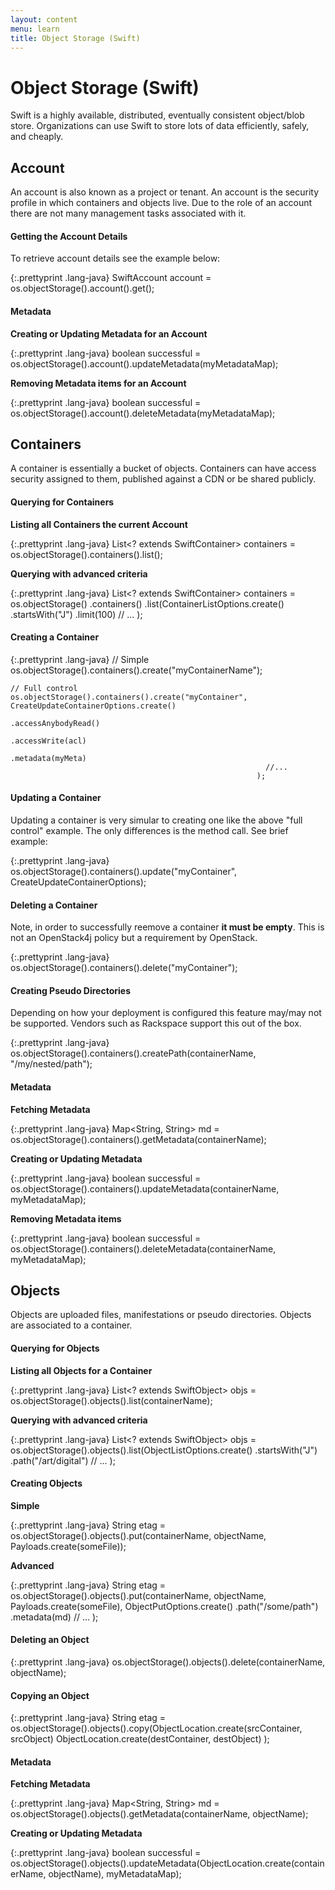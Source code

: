 ```yaml
---
layout: content
menu: learn
title: Object Storage (Swift)
---
```


# Object Storage (Swift)

Swift is a highly available, distributed, eventually consistent object/blob store. Organizations can use Swift to store lots of data efficiently, safely, and cheaply.

## Account

An account is also known as a project or tenant.  An account is the security profile in which containers and objects live.  Due to the role of an account there are not many management tasks associated with it.

#### Getting the Account Details

To retrieve account details see the example below:

{:.prettyprint .lang-java}
	SwiftAccount account = os.objectStorage().account().get();

#### Metadata

**Creating or Updating Metadata for an Account**

{:.prettyprint .lang-java}
	boolean successful = os.objectStorage().account().updateMetadata(myMetadataMap);

 
**Removing Metadata items for an Account**

{:.prettyprint .lang-java}
	boolean successful = os.objectStorage().account().deleteMetadata(myMetadataMap);


## Containers

A container is essentially a bucket of objects.  Containers can have access security assigned to them, published against a CDN or be shared publicly.

#### Querying for Containers

**Listing all Containers the current Account**

{:.prettyprint .lang-java}
	List<? extends SwiftContainer> containers = os.objectStorage().containers().list();

**Querying with advanced criteria**

{:.prettyprint .lang-java}
	List<? extends SwiftContainer> containers = os.objectStorage()
	                                              .containers()
	                                              .list(ContainerListOptions.create()
	                                                      .startsWith("J")
	                                                      .limit(100)
	                                                      // ...
	                                               );

#### Creating a Container

{:.prettyprint .lang-java}
	// Simple
	os.objectStorage().containers().create("myContainerName");
		
	// Full control
	os.objectStorage().containers().create("myContainer", CreateUpdateContainerOptions.create()
	                                                         .accessAnybodyRead()
	                                                         .accessWrite(acl)
	                                                         .metadata(myMeta)
	                                                         //...
                                                           );
#### Updating a Container

Updating a container is very simular to creating one like the above "full control" example.  The only differences is the 
method call.  See brief example:

{:.prettyprint .lang-java}
	os.objectStorage().containers().update("myContainer", CreateUpdateContainerOptions);

#### Deleting a Container

Note, in order to successfully reemove a container **it must be empty**.  This is not an OpenStack4j policy but a requirement by OpenStack.

{:.prettyprint .lang-java}
	os.objectStorage().containers().delete("myContainer");

#### Creating Pseudo Directories

Depending on how your deployment is configured this feature may/may not be supported.  Vendors such as Rackspace support this out of the box.  

{:.prettyprint .lang-java}
	os.objectStorage().containers().createPath(containerName, "/my/nested/path");

#### Metadata

**Fetching Metadata**

{:.prettyprint .lang-java}
	Map<String, String> md = os.objectStorage().containers().getMetadata(containerName);

**Creating or Updating Metadata**

{:.prettyprint .lang-java}
	boolean successful = os.objectStorage().containers().updateMetadata(containerName, myMetadataMap);


**Removing Metadata items**

{:.prettyprint .lang-java}
	boolean successful = os.objectStorage().containers().deleteMetadata(containerName, myMetadataMap);
	
## Objects

Objects are uploaded files, manifestations or pseudo directories.  Objects are associated to a container.

#### Querying for Objects

**Listing all Objects for a Container**

{:.prettyprint .lang-java}
	List<? extends SwiftObject> objs = os.objectStorage().objects().list(containerName);
	
**Querying with advanced criteria**

{:.prettyprint .lang-java}
	List<? extends SwiftObject> objs = os.objectStorage().objects().list(ObjectListOptions.create()
                                            .startsWith("J")
                                            .path("/art/digital")
                                            // ...
                                         );

#### Creating Objects

**Simple**

{:.prettyprint .lang-java}
	String etag = os.objectStorage().objects().put(containerName, objectName, Payloads.create(someFile));

**Advanced**

{:.prettyprint .lang-java}
	String etag = os.objectStorage().objects().put(containerName, objectName, 
	                                               Payloads.create(someFile), 
	                                               ObjectPutOptions.create()
	                                                  .path("/some/path")
	                                                  .metadata(md)
	                                                  // ...
	                                               );

#### Deleting an Object

{:.prettyprint .lang-java}
	os.objectStorage().objects().delete(containerName, objectName);

#### Copying an Object

{:.prettyprint .lang-java}
	String etag = os.objectStorage().objects().copy(ObjectLocation.create(srcContainer, srcObject)
	                                                ObjectLocation.create(destContainer, destObject)
                                                    );

#### Metadata

**Fetching Metadata**

{:.prettyprint .lang-java}
	Map<String, String> md = os.objectStorage().objects().getMetadata(containerName, objectName);

**Creating or Updating Metadata**

{:.prettyprint .lang-java}
	boolean successful = os.objectStorage().objects().updateMetadata(ObjectLocation.create(containerName, objectName), myMetadataMap);
